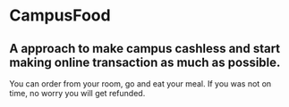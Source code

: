 # CampusFood
## A approach to make campus cashless and start making online transaction as much as possible.
You can order from your room, go and eat your meal. If you was not on time, no worry you will get refunded.
